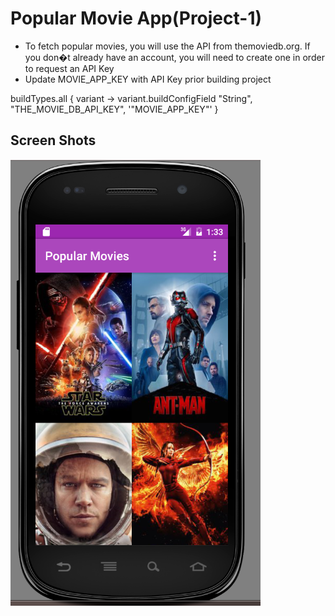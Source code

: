 Popular Movie App(Project-1)
============================

- To fetch popular movies, you will use the API from themoviedb.org.
If you don�t already have an account, you will need to create one in order to request an API Key
- Update MOVIE_APP_KEY with API Key prior building project 

buildTypes.all { variant ->
        variant.buildConfigField "String", "THE_MOVIE_DB_API_KEY",
                '"MOVIE_APP_KEY"'
    }

Screen Shots
-----------

![Mobile](documents/mobile.png)
